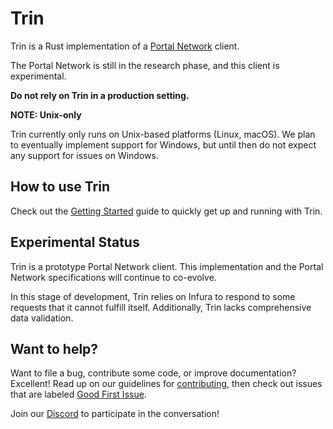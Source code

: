 # Trin

Trin is a Rust implementation of a [Portal Network](https://github.com/ethereum/portal-network-specs) client.

The Portal Network is still in the research phase, and this client is experimental.

**Do not rely on Trin in a production setting.**

**NOTE: Unix-only**

Trin currently only runs on Unix-based platforms (Linux, macOS). We plan to eventually implement support for Windows, but until then do not expect any support for issues on Windows.

## How to use Trin

Check out the [Getting Started](/docs/getting_started.md) guide to quickly get up and running with Trin.

## Experimental Status

Trin is a prototype Portal Network client. This implementation and the Portal Network specifications will continue to co-evolve.

In this stage of development, Trin relies on Infura to respond to some requests that it cannot fulfill itself. Additionally, Trin lacks comprehensive data validation.

## Want to help?

Want to file a bug, contribute some code, or improve documentation? Excellent! Read up on our
guidelines for [contributing](/docs/contributing.md),
then check out issues that are labeled
[Good First Issue](https://github.com/ethereum/trin/issues?q=is%3Aopen+is%3Aissue+label%3A%22good+first+issue%22).

Join our [Discord](https://discord.gg/JrwTY7FEf4) to participate in the conversation!

